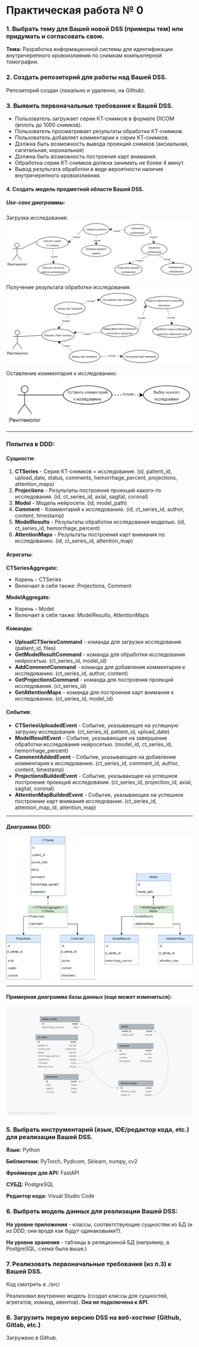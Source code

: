# Практическая работа № 0

### 1. Выбрать тему для Вашей новой DSS (примеры тем) или придумать и согласовать свою.

**Тема:** Разработка информационной системы для идентификации внутричерепного кровоизлияния по снимкам компьютерной томографии.

### 2. Создать репозиторий для работы над Вашей DSS.

Репозиторий создан (локально и удаленно, на Github).

### 3. Выявить первоначальные требования к Вашей DSS.

- Пользователь загружает серии КТ-снимков в формате DICOM (вплоть до 1000 снимков).
- Пользователь просматривает результаты обработки КТ-снимков.
- Пользователь добавляет комментарии к серии КТ-снимков.
- Должна быть возможность вывода проекций снимков (аксиальная, сагитальная, корональная)
- Должна быть возможность построения карт внимания.
- Обработка серии КТ-снимков должна занимать не более 4 минут.
- Вывод результата обработки в виде вероятности наличия внутричерепного кровоизлияния.

#### 4. Создать модель предметной области Вашей DSS.

##### Use-case диаграммы:

Загрузка исследования:
![Use-case диаграмма - загрузка исследования](images/usecase_upload.PNG)

Получение результата обработки исследования:
![Use-case диаграмма - результат обработки](images/usecase_get_result.PNG)

Оставление комментария к исследованию:
![Use-case диаграмма - оставление комментария](images/usecase_comment.PNG)

----

### Попытка в DDD:

#### Сущности:

1. **CTSeries** - Серия КТ-снимков = исследование. 
(id, patient_id, upload_date, status, comments, hemorrhage_percent, projections, attention_maps)
2. **Projections** - Результаты построения проекций какого-то исследования. 
(id, ct_series_id, axial, sagital, coronal)
3. **Model** - Модель нейросети.
(id, model_path)
4. **Comment** - Комментарий к исследованию. 
(id, ct_series_id, author, content, timestamp)
5. **ModelResults** - Результаты обработки исследования моделью. 
(id, ct_series_id, hemorrhage_percent)
6. **AttentionMaps** - Результаты построения карт внимания по исследованию. 
(id, ct_series_id, attention_map)

#### Агрегаты:
**CTSeriesAggregate:**
- Корень - CTSeries
- Включает в себя также: Projections, Comment

**ModelAggregate:**
- Корень - Model
- Включает в себя также: ModelResults, AttentionMaps

#### Команды:
- **UploadCTSeriesCommand** - команда для загрузки исследования. 
(patient_id, files)
- **GetModelResultCommand** - команда для обработки исследования нейросетью. 
(ct_series_id, model_id)
- **AddCommentCommand** - команда для добавления комментария к исследованию. 
(ct_series_id, author, content)
- **GetProjectionsCommand** - команда для построения проекций исследования. 
(ct_series_id)
- **GetAttentionMaps** - команда для построения карт внимания к исследованию. 
(ct_series_id, model_id)

#### События:

- **CTSeriesUploadedEvent** - Событие, указывающее на успешную загрузку исследования.
(ct_series_id, patient_id, upload_date)
- **ModelResultEvent** - Событие, указывающее на завершение обработки исследования нейросетью.
(model_id, ct_series_id, hemorrhage_percent)
- **CommentAddedEvent** - Событие, указывающее на добавление комментария к исследованию.
(ct_series_id, comment_id, author, content, timestamp)
- **ProjectionsBuildedEvent** - Событие, указывающее на успешное построение проекций исследования.
(ct_series_id, projection_id, axial, sagital, coronal)
- **AttentionMapBuildedEvent** - Событие, указывающее на успешное построение карт внимания исследования.
(ct_series_id, attention_map_id, attention_map)
 
---

#### Диаграмма DDD:

![Диаграмма DDD](images/DDD_diagram.png)

---

#### Примерная диаграмма базы данных (еще может измениться):

![Диаграмма BD](images/ddss_bd.png)

### 5. Выбрать инструментарий (язык, IDE/редактор кода, etc.) для реализации Вашей DSS.

**Язык:** Python

**Библиотеки:** PyTorch, Pydicom, Sklearn, numpy, cv2

**Фреймворк для API:** FastAPI

**СУБД:** PostgreSQL

**Редактор кода:** Visual Studio Code

### 6. Выбрать модель данных для реализации Вашей DSS:

**На уровне приложения** - классы, соответствующие сущностям из БД (и из DDD; они вроде как будут одинаковыми?).

**На уровне хранения** - таблицы в реляционной БД (например, в PostgreSQL, схема была выше.)

### 7. Реализовать первоначальные требования (из п.3) к Вашей DSS.

Код смотреть в ./src/

Реализовал внутренню модель (создал классы для сущностей, агрегатов, команд, ивентов). **Она не подключена к API.**

### 8. Загрузить первую версию DSS на веб-хостинг (Github, Gitlab, etc.)

Загружено в Github.
